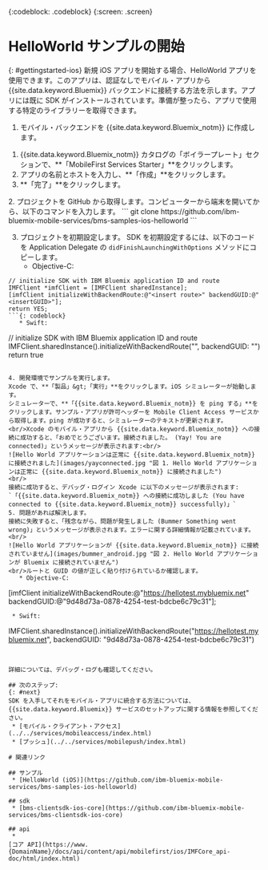 <!-- Attribute definitions -->
{:codeblock: .codeblock}
{:screen: .screen}

# HelloWorld サンプルの開始
{: #gettingstarted-ios}
新規 iOS アプリを開始する場合、HelloWorld アプリを使用できます。このアプリは、認証なしでモバイル・アプリから {{site.data.keyword.Bluemix}} バックエンドに接続する方法を示します。アプリには既に SDK がインストールされています。準備が整ったら、アプリで使用する特定のライブラリーを取得できます。

1. モバイル・バックエンドを {{site.data.keyword.Bluemix_notm}} に作成します。
<ol>
	<li>{{site.data.keyword.Bluemix_notm}} カタログの「ボイラープレート」セクションで、**「MobileFirst Services Starter」**をクリックします。</li>
    <li>アプリの名前とホストを入力し、**「作成」**をクリックします。</li>
    <li>**「完了」**をクリックします。</li>
</ol>
2. プロジェクトを GitHub から取得します。コンピューターから端末を開いてから、以下のコマンドを入力します。
```
git clone https://github.com/ibm-bluemix-mobile-services/bms-samples-ios-helloworld
```

3. プロジェクトを初期設定します。
SDK を初期設定するには、以下のコードを Application Delegate の `didFinishLaunchingWithOptions` メソッドにコピーします。
   * Objective-C:
```
// initialize SDK with IBM Bluemix application ID and route
IMFClient *imfClient = [IMFClient sharedInstance];
[imfClient initializeWithBackendRoute:@"<insert route>" backendGUID:@"<insertGUID>"];
return YES;
```{: codeblock}
   * Swift:
```
// initialize SDK with IBM Bluemix application ID and route
IMFClient.sharedInstance().initializeWithBackendRoute("<insert route>", backendGUID: "<insertGUID>")
return true
```{: codeblock}

4. 開発環境でサンプルを実行します。
Xcode で、**「製品」&gt;「実行」**をクリックします。iOS シミュレーターが始動します。
シミュレーターで、**「{{site.data.keyword.Bluemix_notm}} を ping する」**をクリックします。サンプル・アプリが許可ヘッダーを Mobile Client Access サービスから取得します。ping が成功すると、シミュレーターのテキストが更新されます。
<br/>Xcode のモバイル・アプリから {{site.data.keyword.Bluemix_notm}} への接続に成功すると、「おめでとうございます。接続されました。 (Yay! You are connected)」というメッセージが表示されます:<br/>
![Hello World アプリケーションは正常に {{site.data.keyword.Bluemix_notm}} に接続されました](images/yayconnected.jpg "図 1. Hello World アプリケーションは正常に {{site.data.keyword.Bluemix_notm}} に接続されました")
<br/>
接続に成功すると、デバッグ・ログイン Xcode に以下のメッセージが表示されます:
`「{{site.data.keyword.Bluemix_notm}} への接続に成功しました (You have connected to {{site.data.keyword.Bluemix_notm}} successfully)」`
5. 問題があれば解決します。
接続に失敗すると、「残念ながら、問題が発生しました (Bummer Something went wrong)」というメッセージが表示されます。エラーに関する詳細情報が記載されています。<br/>
![Hello World アプリケーションが {{site.data.keyword.Bluemix_notm}} に接続されていません](images/bummer_android.jpg "図 2. Hello World アプリケーションが Bluemix に接続されていません")
<br/>ルートと GUID の値が正しく貼り付けられているか確認します。
   * Objective-C:
  ```
  [imfClient initializeWithBackendRoute:@"https://hellotest.mybluemix.net"
  backendGUID:@"9d48d73a-0878-4254-test-bdcbe6c79c31"];
  ``` {: codeblock}
   * Swift:
  ```
  IMFClient.sharedInstance().initializeWithBackendRoute("https://hellotest.mybluemix.net", backendGUID: "9d48d73a-0878-4254-test-bdcbe6c79c31")
  ```{: codeblock}


詳細については、デバッグ・ログも確認してください。

## 次のステップ:
{: #next}
SDK を入手してそれをモバイル・アプリに統合する方法については、{{site.data.keyword.Bluemix}} サービスのセットアップに関する情報を参照してください。
   * [モバイル・クライアント・アクセス](../../services/mobileaccess/index.html)
   * [プッシュ](../../services/mobilepush/index.html)

# 関連リンク

## サンプル
   * [HelloWorld (iOS)](https://github.com/ibm-bluemix-mobile-services/bms-samples-ios-helloworld)

## sdk
   * [bms-clientsdk-ios-core](https://github.com/ibm-bluemix-mobile-services/bms-clientsdk-ios-core)

## api
   *
[コア API](https://www.{DomainName}/docs/api/content/api/mobilefirst/ios/IMFCore_api-doc/html/index.html)
